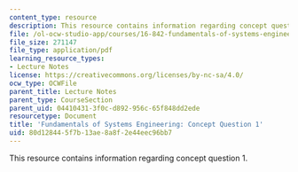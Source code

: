 ```yaml
---
content_type: resource
description: This resource contains information regarding concept question 1.
file: /ol-ocw-studio-app/courses/16-842-fundamentals-of-systems-engineering-fall-2015/80d128445f7b13ae8a8f2e44eec96bb7_MIT16_842F15_Question1.pdf
file_size: 271147
file_type: application/pdf
learning_resource_types:
- Lecture Notes
license: https://creativecommons.org/licenses/by-nc-sa/4.0/
ocw_type: OCWFile
parent_title: Lecture Notes
parent_type: CourseSection
parent_uid: 04410431-3f0c-d892-956c-65f848dd2ede
resourcetype: Document
title: 'Fundamentals of Systems Engineering: Concept Question 1'
uid: 80d12844-5f7b-13ae-8a8f-2e44eec96bb7
---
```

This resource contains information regarding concept question 1.